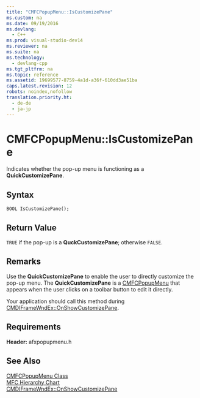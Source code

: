```yaml
---
title: "CMFCPopupMenu::IsCustomizePane"
ms.custom: na
ms.date: 09/19/2016
ms.devlang: 
  - C++
ms.prod: visual-studio-dev14
ms.reviewer: na
ms.suite: na
ms.technology: 
  - devlang-cpp
ms.tgt_pltfrm: na
ms.topic: reference
ms.assetid: 19699577-8759-4a1d-a36f-610dd3ae51ba
caps.latest.revision: 12
robots: noindex,nofollow
translation.priority.ht: 
  - de-de
  - ja-jp
---
```

# CMFCPopupMenu::IsCustomizePane
Indicates whether the pop-up menu is functioning as a **QuickCustomizePane**.  
  
## Syntax  
  
```  
BOOL IsCustomizePane();  
```  
  
## Return Value  
 `TRUE` if the pop-up is a **QuckCustomizePane**; otherwise `FALSE`.  
  
## Remarks  
 Use the **QuickCustomizePane** to enable the user to directly customize the pop-up menu. The **QuickCustomizePane** is a [CMFCPopupMenu](../vs140/CMFCPopupMenu-Class.md) that appears when the user clicks on a toolbar button to edit it directly.  
  
 Your application should call this method during [CMDIFrameWndEx::OnShowCustomizePane](../vs140/CMDIFrameWndEx--OnShowCustomizePane.md).  
  
## Requirements  
 **Header:** afxpopupmenu.h  
  
## See Also  
 [CMFCPopupMenu Class](../vs140/CMFCPopupMenu-Class.md)   
 [MFC Hierarchy Chart](../vs140/Hierarchy-Chart.md)   
 [CMDIFrameWndEx::OnShowCustomizePane](../vs140/CMDIFrameWndEx--OnShowCustomizePane.md)